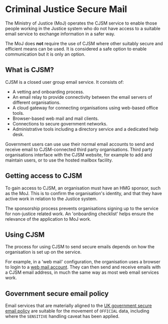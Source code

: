 # Criminal Justice Secure Mail

The Ministry of Justice \(MoJ\) operates the CJSM service to enable those people working in the Justice system who do not have access to a suitable email service to exchange information in a safer way.

The MoJ does **not** require the use of CJSM where other suitably secure and efficient means can be used. It is considered a safe option to enable communication but it is only an option.

## What is CJSM?

CJSM is a closed user group email service. It consists of:

-   A vetting and onboarding process.
-   An email relay to provide connectivity between the email servers of different organisations.
-   A cloud gateway for connecting organisations using web-based office tools.
-   Browser-based web mail and mail clients.
-   Connections to secure government networks.
-   Administrative tools including a directory service and a dedicated help desk.

Government users can use use their normal email accounts to send and receive email to CJSM-connected third party organisations. Third party organisations interface with the CJSM website, for example to add and maintain users, or to use the hosted mailbox facility.

## Getting access to CJSM

To gain access to CJSM, an organisation must have an HMG sponsor, such as the MoJ. This is to confirm the organisation's identity, and that they have active work in relation to the Justice system.

The sponsorship process prevents organisations signing up to the service for non-justice related work. An 'onboarding checklist' helps ensure the relevance of the application to MoJ work.

## Using CJSM

The process for using CJSM to send secure emails depends on how the organisation is set up on the service.

For example, in a 'web mail' configuration, the organisation uses a browser to login to a [web mail account](http://www.cjsm.net/). They can then send and receive emails with a CJSM email address, in much the same way as most web email services work.

## Government secure email policy

Email services that are materially aligned to the [UK government secure email policy](https://www.gov.uk/guidance/securing-government-email) are suitable for the movement of `OFFICIAL` data, including where the `SENSITIVE` handling caveat has been applied.

